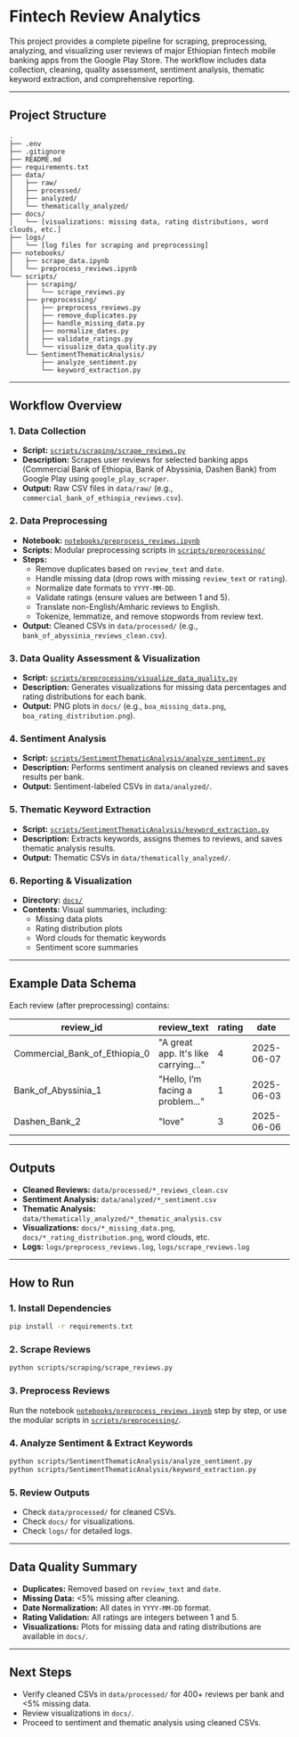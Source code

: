 # Fintech Review Analytics

This project provides a complete pipeline for scraping, preprocessing, analyzing, and visualizing user reviews of major Ethiopian fintech mobile banking apps from the Google Play Store. The workflow includes data collection, cleaning, quality assessment, sentiment analysis, thematic keyword extraction, and comprehensive reporting.

---

## Project Structure

```
.
├── .env
├── .gitignore
├── README.md
├── requirements.txt
├── data/
│   ├── raw/
│   ├── processed/
│   ├── analyzed/
│   └── thematically_analyzed/
├── docs/
│   └── [visualizations: missing data, rating distributions, word clouds, etc.]
├── logs/
│   └── [log files for scraping and preprocessing]
├── notebooks/
│   ├── scrape_data.ipynb
│   └── preprocess_reviews.ipynb
└── scripts/
    ├── scraping/
    │   └── scrape_reviews.py
    ├── preprocessing/
    │   ├── preprocess_reviews.py
    │   ├── remove_duplicates.py
    │   ├── handle_missing_data.py
    │   ├── normalize_dates.py
    │   ├── validate_ratings.py
    │   └── visualize_data_quality.py
    └── SentimentThematicAnalysis/
        ├── analyze_sentiment.py
        └── keyword_extraction.py
```

---

## Workflow Overview

### 1. Data Collection

- **Script:** [`scripts/scraping/scrape_reviews.py`](scripts/scraping/scrape_reviews.py)
- **Description:** Scrapes user reviews for selected banking apps (Commercial Bank of Ethiopia, Bank of Abyssinia, Dashen Bank) from Google Play using `google_play_scraper`.
- **Output:** Raw CSV files in `data/raw/` (e.g., `commercial_bank_of_ethiopia_reviews.csv`).

### 2. Data Preprocessing

- **Notebook:** [`notebooks/preprocess_reviews.ipynb`](notebooks/preprocess_reviews.ipynb)
- **Scripts:** Modular preprocessing scripts in [`scripts/preprocessing/`](scripts/preprocessing/)
- **Steps:**
  - Remove duplicates based on `review_text` and `date`.
  - Handle missing data (drop rows with missing `review_text` or `rating`).
  - Normalize date formats to `YYYY-MM-DD`.
  - Validate ratings (ensure values are between 1 and 5).
  - Translate non-English/Amharic reviews to English.
  - Tokenize, lemmatize, and remove stopwords from review text.
- **Output:** Cleaned CSVs in `data/processed/` (e.g., `bank_of_abyssinia_reviews_clean.csv`).

### 3. Data Quality Assessment & Visualization

- **Script:** [`scripts/preprocessing/visualize_data_quality.py`](scripts/preprocessing/visualize_data_quality.py)
- **Description:** Generates visualizations for missing data percentages and rating distributions for each bank.
- **Output:** PNG plots in `docs/` (e.g., `boa_missing_data.png`, `boa_rating_distribution.png`).

### 4. Sentiment Analysis

- **Script:** [`scripts/SentimentThematicAnalysis/analyze_sentiment.py`](scripts/SentimentThematicAnalysis/analyze_sentiment.py)
- **Description:** Performs sentiment analysis on cleaned reviews and saves results per bank.
- **Output:** Sentiment-labeled CSVs in `data/analyzed/`.

### 5. Thematic Keyword Extraction

- **Script:** [`scripts/SentimentThematicAnalysis/keyword_extraction.py`](scripts/SentimentThematicAnalysis/keyword_extraction.py)
- **Description:** Extracts keywords, assigns themes to reviews, and saves thematic analysis results.
- **Output:** Thematic CSVs in `data/thematically_analyzed/`.

### 6. Reporting & Visualization

- **Directory:** [`docs/`](docs/)
- **Contents:** Visual summaries, including:
  - Missing data plots
  - Rating distribution plots
  - Word clouds for thematic keywords
  - Sentiment score summaries

---

## Example Data Schema

Each review (after preprocessing) contains:

| review_id                     | review_text                          | rating | date       | bank_name                   | source      |
| ----------------------------- | ------------------------------------ | ------ | ---------- | --------------------------- | ----------- |
| Commercial_Bank_of_Ethiopia_0 | "A great app. It's like carrying..." | 4      | 2025-06-07 | Commercial Bank of Ethiopia | Google Play |
| Bank_of_Abyssinia_1           | "Hello, I’m facing a problem..."     | 1      | 2025-06-03 | Bank of Abyssinia           | Google Play |
| Dashen_Bank_2                 | "love"                               | 3      | 2025-06-06 | Dashen Bank                 | Google Play |

---

## Outputs

- **Cleaned Reviews:** `data/processed/*_reviews_clean.csv`
- **Sentiment Analysis:** `data/analyzed/*_sentiment.csv`
- **Thematic Analysis:** `data/thematically_analyzed/*_thematic_analysis.csv`
- **Visualizations:** `docs/*_missing_data.png`, `docs/*_rating_distribution.png`, word clouds, etc.
- **Logs:** `logs/preprocess_reviews.log`, `logs/scrape_reviews.log`

---

## How to Run

### 1. Install Dependencies

```sh
pip install -r requirements.txt
```

### 2. Scrape Reviews

```sh
python scripts/scraping/scrape_reviews.py
```

### 3. Preprocess Reviews

Run the notebook [`notebooks/preprocess_reviews.ipynb`](notebooks/preprocess_reviews.ipynb) step by step, or use the modular scripts in [`scripts/preprocessing/`](scripts/preprocessing/).

### 4. Analyze Sentiment & Extract Keywords

```sh
python scripts/SentimentThematicAnalysis/analyze_sentiment.py
python scripts/SentimentThematicAnalysis/keyword_extraction.py
```

### 5. Review Outputs

- Check `data/processed/` for cleaned CSVs.
- Check `docs/` for visualizations.
- Check `logs/` for detailed logs.

---

## Data Quality Summary

- **Duplicates:** Removed based on `review_text` and `date`.
- **Missing Data:** <5% missing after cleaning.
- **Date Normalization:** All dates in `YYYY-MM-DD` format.
- **Rating Validation:** All ratings are integers between 1 and 5.
- **Visualizations:** Plots for missing data and rating distributions are available in `docs/`.

---

## Next Steps

- Verify cleaned CSVs in `data/processed/` for 400+ reviews per bank and <5% missing data.
- Review visualizations in `docs/`.
- Proceed to sentiment and thematic analysis using cleaned CSVs.
